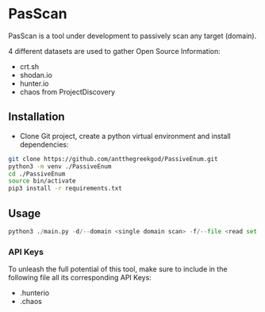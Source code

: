 # PasScan

PasScan is a tool under development to passively scan any target (domain).

4 different datasets are used to gather Open Source Information:
- crt.sh
- shodan.io
- hunter.io
- chaos from ProjectDiscovery

## Installation

- Clone Git project, create a python virtual environment and install dependencies:
```bash
git clone https://github.com/antthegreekgod/PassiveEnum.git
python3 -m venv ./PassiveEnum
cd ./PassiveEnum
source bin/activate
pip3 install -r requirements.txt
```

## Usage
```python
python3 ./main.py -d/--domain <single domain scan> -f/--file <read set of domains from file>
```
### API Keys
To unleash the full potential of this tool, make sure to include in the following file all its corresponding API Keys:
- .hunterio
- .chaos
